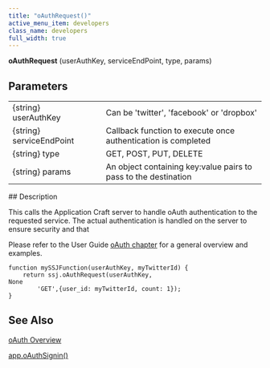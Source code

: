 ```yaml
---
title: "oAuthRequest()"
active_menu_item: developers
class_name: developers
full_width: true
---
```



**oAuthRequest** (userAuthKey, serviceEndPoint, type, params)

## Parameters

<table>
<tr>
<td width="202">
{string} userAuthKey

</td>
<td width="11">

</td>
<td width="667">
Can be 'twitter', 'facebook' or 'dropbox'

</td>
</tr>
<tr>
<td width="202">
{string} serviceEndPoint

</td>
<td width="11">

</td>
<td width="667">
Callback function to execute once authentication is completed

</td>
</tr>
<tr>
<td width="202">
{string} type

</td>
<td width="11">

</td>
<td width="667">
GET, POST, PUT, DELETE

</td>
</tr>
<tr>
<td width="202">
{string} params

</td>
<td width="11">

</td>
<td width="667">
An object containing key:value pairs to pass to the destination

</td>
</tr>
</table>
## Description

This calls the Application Craft server to handle oAuth authentication to the requested service. The actual authentication is handled on the server to ensure security and that

Please refer to the User Guide [oAuth chapter](/developers/documentation/product-guide/advanced-features/oauth/) for a general overview and examples.

    function mySSJFunction(userAuthKey, myTwitterId) {
        return ssj.oAuthRequest(userAuthKey, 
    None
            'GET',{user_id: myTwitterId, count: 1});
    }
   

## See Also

[oAuth Overview](/developers/documentation/product-guide/advanced-features/oauth/)

[app.oAuthSignin()](/developers/documentation/scripting-apis/client-api/oauth/oauthsignin)
